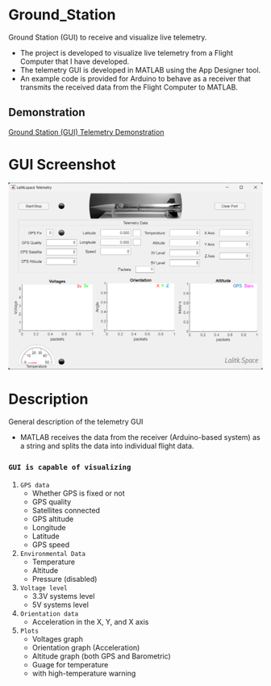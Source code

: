 # Ground_Station
 Ground Station (GUI) to receive and visualize live telemetry.

* The project is developed to visualize live telemetry from a Flight Computer that I have developed.
* The telemetry GUI is developed in MATLAB using the App Designer tool.
* An example code is provided for Arduino to behave as a receiver that transmits the received data from the Flight Computer to MATLAB.

## Demonstration 
  [Ground Station (GUI) Telemetry Demonstration](https://www.youtube.com/watch?v=vqx3Z946B_U)

# GUI Screenshot
![alt text](GS_GUI_Screenshot.png)


# Description
General description of the telemetry GUI

* MATLAB receives the data from the receiver (Arduino-based system) as a string and splits the data into individual flight data.

### `GUI is capable of visualizing`
  1. `GPS data` 
      - Whether GPS is fixed or not
      - GPS quality
      - Satellites connected
      - GPS altitude
      - Longitude
      - Latitude
      - GPS speed
  2. `Environmental Data`
      - Temperature
      - Altitude
      - Pressure (disabled)
  3. `Voltage level`
      - 3.3V systems level
      - 5V systems level
  4. `Orientation data`
        - Acceleration in the X, Y, and X axis
  5. `Plots` 
      - Voltages graph 
      - Orientation graph (Acceleration)
      - Altitude graph (both GPS and Barometric)
      - Guage for temperature
      - with high-temperature warning